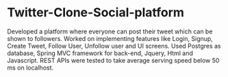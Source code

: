 # Twitter-Clone-Social-platform
Developed a platform where everyone can post their tweet which can be shown to followers. Worked on  implementing features like Login, Signup, Create Tweet, Follow User, Unfollow user and UI screens. Used Postgres as database, Spring MVC framework for back-end, Jquery, Html and Javascript. REST APIs were tested to take average serving speed below 50 ms on localhost.
